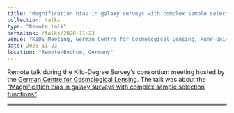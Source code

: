 ```yaml
---
title: "Magnification bias in galaxy surveys with complex sample selection functions"
collection: talks
type: "Remote talk"
permalink: /talks/2020-11-23
venue: "KiDS Meeting, German Centre for Cosmological Lensing, Ruhr-Universität Bochum"
date: 2020-11-23
location: "Remote/Bochum, Germany"
---
```


Remote talk during the Kilo-Degree Survey's consortium meeting hosted by the [German Centre for Cosmological Lensing](https://gccl-rub.github.io/index). The talk was about the ["Magnification bias in galaxy surveys with complex sample selection functions"](https://arxiv.org/abs/2101.05261).

<hr style="border:2px solid gray">
